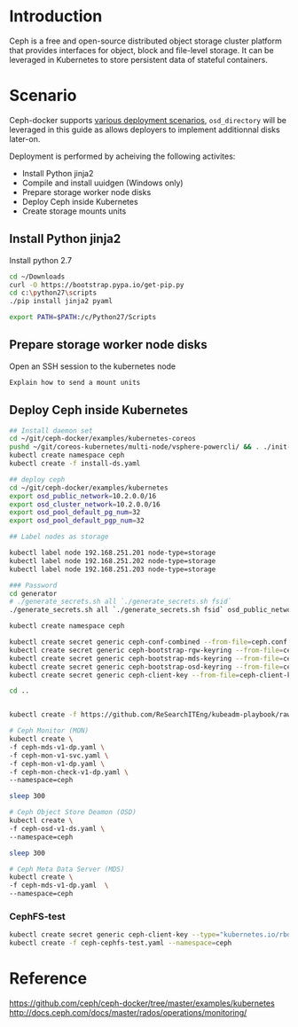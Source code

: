# Introduction

Ceph is a free and open-source distributed object storage cluster platform that provides interfaces for object, block and file-level storage.
It can be leveraged in Kubernetes to store persistent data of stateful containers. 

# Scenario

Ceph-docker supports [various deployment scenarios](https://github.com/ceph/ceph-docker/tree/master/ceph-releases/kraken/ubuntu/16.04/daemon), `osd_directory` will be leveraged in this guide as allows deployers to implement additionnal disks later-on.

Deployment is performed by acheiving the following activites:

* Install Python jinja2
* Compile and install uuidgen (Windows only)
* Prepare storage worker node disks
* Deploy Ceph inside Kubernetes
* Create storage mounts units

## Install Python jinja2

Install python 2.7

```bash
cd ~/Downloads
curl -O https://bootstrap.pypa.io/get-pip.py
cd c:\python27\scripts
./pip install jinja2 pyaml

export PATH=$PATH:/c/Python27/Scripts
```

## Prepare storage worker node disks
Open an SSH session to the kubernetes node

```bash
Explain how to send a mount units
```

## Deploy Ceph inside Kubernetes

```bash
## Install daemon set
cd ~/git/ceph-docker/examples/kubernetes-coreos
pushd ~/git/coreos-kubernetes/multi-node/vsphere-powercli/ && . ./init-kubectl.sh && popd
kubectl create namespace ceph
kubectl create -f install-ds.yaml

## deploy ceph
cd ~/git/ceph-docker/examples/kubernetes
export osd_public_network=10.2.0.0/16 
export osd_cluster_network=10.2.0.0/16
export osd_pool_default_pg_num=32
export osd_pool_default_pgp_num=32

## Label nodes as storage

kubectl label node 192.168.251.201 node-type=storage
kubectl label node 192.168.251.202 node-type=storage
kubectl label node 192.168.251.203 node-type=storage

### Password
cd generator
# ./generate_secrets.sh all `./generate_secrets.sh fsid`
./generate_secrets.sh all `./generate_secrets.sh fsid` osd_public_network=10.2.0.0/16 osd_cluster_network=10.2.0.0/16 global_osd_pool_default_pg_num=32 global_osd_pool_default_pgp_num=32

kubectl create namespace ceph

kubectl create secret generic ceph-conf-combined --from-file=ceph.conf --from-file=ceph.client.admin.keyring --from-file=ceph.mon.keyring --namespace=ceph
kubectl create secret generic ceph-bootstrap-rgw-keyring --from-file=ceph.keyring=ceph.rgw.keyring --namespace=ceph
kubectl create secret generic ceph-bootstrap-mds-keyring --from-file=ceph.keyring=ceph.mds.keyring --namespace=ceph
kubectl create secret generic ceph-bootstrap-osd-keyring --from-file=ceph.keyring=ceph.osd.keyring --namespace=ceph
kubectl create secret generic ceph-client-key --from-file=ceph-client-key --namespace=ceph

cd ..


kubectl create -f https://github.com/ReSearchITEng/kubeadm-playbook/raw/master/allow-all-all-rbac.yml

# Ceph Monitor (MON)
kubectl create \
-f ceph-mds-v1-dp.yaml \
-f ceph-mon-v1-svc.yaml \
-f ceph-mon-v1-dp.yaml \
-f ceph-mon-check-v1-dp.yaml \
--namespace=ceph

sleep 300

# Ceph Object Store Deamon (OSD)
kubectl create \
-f ceph-osd-v1-ds.yaml \
--namespace=ceph

sleep 300

# Ceph Meta Data Server (MDS)
kubectl create \
-f ceph-mds-v1-dp.yaml  \
--namespace=ceph
```

### CephFS-test

```bash
kubectl create secret generic ceph-client-key --type="kubernetes.io/rbd" --from-file=./generator/ceph-client-key
kubectl create -f ceph-cephfs-test.yaml --namespace=ceph
```



# Reference
https://github.com/ceph/ceph-docker/tree/master/examples/kubernetes
http://docs.ceph.com/docs/master/rados/operations/monitoring/